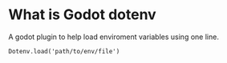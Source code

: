# What is Godot dotenv

A godot plugin to help load enviroment variables using one line.
```gdscript
Dotenv.load('path/to/env/file')
```
